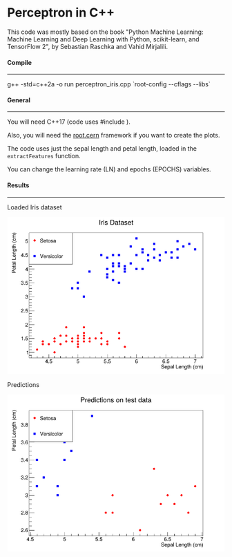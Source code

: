 # Perceptron in C++

This code was mostly based on the book "Python Machine Learning: Machine Learning and Deep Learning with Python, scikit-learn, and TensorFlow 2", by Sebastian Raschka and Vahid Mirjalili.

#### Compile

---

g++ -std=c++2a -o run perceptron_iris.cpp \`root-config --cflags --libs\`



#### General

---



You will need C++17 (code uses #include <optional>).

Also, you will need the [root.cern](root.cern) framework if you want to create the plots.


The code uses just the sepal length and petal length, loaded in the `extractFeatures` function.

You can change the learning rate (LN) and epochs (EPOCHS) variables.


#### Results

---

Loaded Iris dataset

![Iris dataset](./iris.png)

Predictions

![Predictions](./preds.png)
